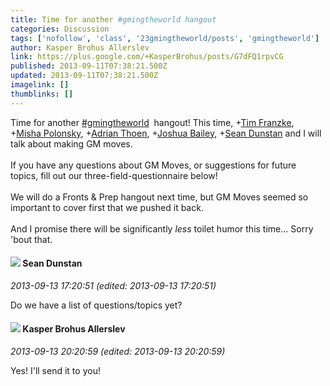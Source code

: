 ```yaml
---
title: Time for another #gmingtheworld hangout
categories: Discussion
tags: ['nofollow', 'class', '23gmingtheworld/posts', 'gmingtheworld']
author: Kasper Brohus Allerslev
link: https://plus.google.com/+KasperBrohus/posts/G7dFQ1rpvCG
published: 2013-09-11T07:38:21.500Z
updated: 2013-09-11T07:38:21.500Z
imagelink: []
thumblinks: []
---
```


Time for another  <a rel="nofollow" class="ot-hashtag" href="https://plus.google.com/s/%23gmingtheworld/posts">#gmingtheworld</a>  hangout! This time, <span class="proflinkWrapper"><span class="proflinkPrefix">+</span><a class="proflink" href="https://plus.google.com/110330901807759406775" oid="110330901807759406775">Tim Franzke</a></span>, <span class="proflinkWrapper"><span class="proflinkPrefix">+</span><a class="proflink" href="https://plus.google.com/116245899164381280330" oid="116245899164381280330">Misha Polonsky</a></span>, <span class="proflinkWrapper"><span class="proflinkPrefix">+</span><a class="proflink" href="https://plus.google.com/113847025671240258531" oid="113847025671240258531">Adrian Thoen</a></span>, <span class="proflinkWrapper"><span class="proflinkPrefix">+</span><a class="proflink" href="https://plus.google.com/106441129472899975780" oid="106441129472899975780">Joshua Bailey</a></span>, <span class="proflinkWrapper"><span class="proflinkPrefix">+</span><a class="proflink" href="https://plus.google.com/109563461718222144273" oid="109563461718222144273">Sean Dunstan</a></span> and I will talk about making GM moves.<br /><br />If you have any questions about GM Moves, or suggestions for future topics, fill out our three-field-questionnaire below!<br /><br />We will do a Fronts &amp; Prep hangout next time, but GM Moves seemed so important to cover first that we pushed it back.<br /><br />And I promise there will be significantly <i>less</i> toilet humor this time... Sorry &#39;bout that.
<div id='comment z12owxyqftfderfmu221x3lpzuifsd2fi'>
  <h4><img src='{{site.baseurl}}//images/avatars/109563461718222144273_photo.jpg'> Sean Dunstan</h4>
      <p><cite>2013-09-13 17:20:51 (edited: 2013-09-13 17:20:51)</cite></p>
        <p>Do we have a list of questions/topics yet?</p>
</div>
        

<div id='comment z12owxyqftfderfmu221x3lpzuifsd2fi'>
  <h4><img src='{{site.baseurl}}//images/avatars/110937611143261107555_photo.jpg'> Kasper Brohus Allerslev</h4>
      <p><cite>2013-09-13 20:20:59 (edited: 2013-09-13 20:20:59)</cite></p>
        <p>Yes! I&#39;ll send it to you!</p>
</div>
        